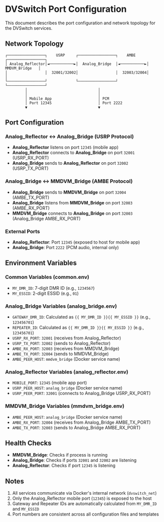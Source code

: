 # DVSwitch Port Configuration

This document describes the port configuration and network topology for the DVSwitch services.

## Network Topology

```
┌─────────────────┐    USRP     ┌─────────────────┐    AMBE     ┌─────────────────┐
│ Analog_Reflector│◄───────────►│  Analog_Bridge  │◄───────────►│  MMDVM_Bridge   │
│                 │  32001/32002│                 │  32003/32004│                 │
└─────────────────┘             └─────────────────┘             └─────────────────┘
         │                                │
         │                                │
         │ Mobile App                     │ PCM
         │ Port 12345                     │ Port 2222
         ▼                                ▼
```

## Port Configuration

### Analog_Reflector ↔ Analog_Bridge (USRP Protocol)
- **Analog_Reflector** listens on port `12345` (mobile app)
- **Analog_Reflector** connects to **Analog_Bridge** on port `32001` (USRP_RX_PORT)
- **Analog_Bridge** sends to **Analog_Reflector** on port `32002` (USRP_TX_PORT)

### Analog_Bridge ↔ MMDVM_Bridge (AMBE Protocol)
- **Analog_Bridge** sends to **MMDVM_Bridge** on port `32004` (AMBE_TX_PORT)
- **Analog_Bridge** listens from **MMDVM_Bridge** on port `32003` (AMBE_RX_PORT)
- **MMDVM_Bridge** connects to **Analog_Bridge** on port `32003` (Analog_Bridge AMBE_RX_PORT)

### External Ports
- **Analog_Reflector**: Port `12345` (exposed to host for mobile app)
- **Analog_Bridge**: Port `2222` (PCM audio, internal only)

## Environment Variables

### Common Variables (common.env)
- `MY_DMR_ID`: 7-digit DMR ID (e.g., `1234567`)
- `MY_ESSID`: 2-digit ESSID (e.g., `01`)

### Analog_Bridge Variables (analog_bridge.env)
- `GATEWAY_DMR_ID`: Calculated as `{{ MY_DMR_ID }}{{ MY_ESSID }}` (e.g., `123456701`)
- `REPEATER_ID`: Calculated as `{{ MY_DMR_ID }}{{ MY_ESSID }}` (e.g., `123456701`)
- `USRP_RX_PORT`: `32001` (receives from Analog_Reflector)
- `USRP_TX_PORT`: `32002` (sends to Analog_Reflector)
- `AMBE_RX_PORT`: `32003` (receives from MMDVM_Bridge)
- `AMBE_TX_PORT`: `32004` (sends to MMDVM_Bridge)
- `AMBE_PEER_HOST`: `mmdvm_bridge` (Docker service name)

### Analog_Reflector Variables (analog_reflector.env)
- `MOBILE_PORT`: `12345` (mobile app port)
- `USRP_PEER_HOST`: `analog_bridge` (Docker service name)
- `USRP_PEER_PORT`: `32001` (connects to Analog_Bridge USRP_RX_PORT)

### MMDVM_Bridge Variables (mmdvm_bridge.env)
- `AMBE_PEER_HOST`: `analog_bridge` (Docker service name)
- `AMBE_RX_PORT`: `32004` (receives from Analog_Bridge AMBE_TX_PORT)
- `AMBE_TX_PORT`: `32003` (sends to Analog_Bridge AMBE_RX_PORT)

## Health Checks

- **MMDVM_Bridge**: Checks if process is running
- **Analog_Bridge**: Checks if ports `32001` and `32002` are listening
- **Analog_Reflector**: Checks if port `12345` is listening

## Notes

1. All services communicate via Docker's internal network (`dvswitch_net`)
2. Only the Analog_Reflector mobile port (`12345`) is exposed to the host
3. Gateway and Repeater IDs are automatically calculated from `MY_DMR_ID` and `MY_ESSID`
4. Port numbers are consistent across all configuration files and templates
